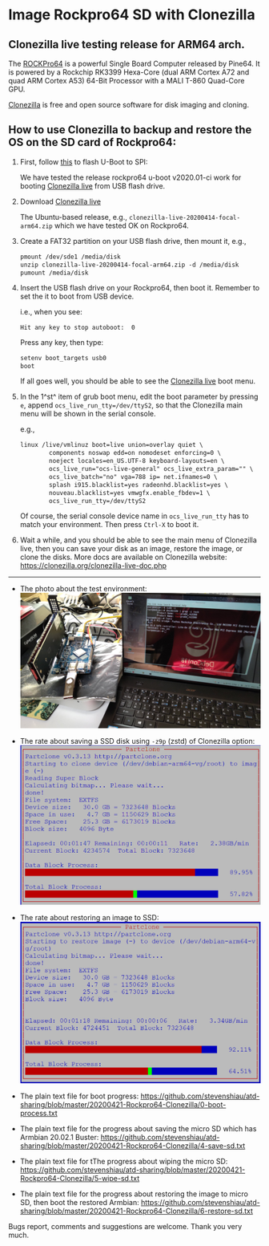 #   Image Rockpro64 SD with Clonezilla

##  Clonezilla live testing release for ARM64 arch.

The [ROCKPro64][] is a powerful Single Board Computer released by Pine64. It is powered by a Rockchip RK3399 Hexa-Core (dual ARM Cortex A72 and quad ARM Cortex A53) 64-Bit Processor with a MALI T-860 Quad-Core GPU.

[Clonezilla][] is free and open source software for disk imaging and cloning.

## How to use Clonezilla to backup and restore the OS on the SD card of Rockpro64:

 1. First, follow [this](https://github.com/sigmaris/u-boot/wiki/Flashing-U-Boot-to-SPI) to flash U-Boot to SPI:
    
    We have tested the release rockpro64 u-boot v2020.01-ci work for booting [Clonezilla live][ClonezillaLive] from USB flash drive.

 2. Download [Clonezilla live][ClonezillaLive]

    The Ubuntu-based release, e.g., `clonezilla-live-20200414-focal-arm64.zip` which we have tested OK on Rockpro64.

 3. Create a FAT32 partition on your USB flash drive, then mount it, e.g.,

        pmount /dev/sde1 /media/disk
        unzip clonezilla-live-20200414-focal-arm64.zip -d /media/disk
        pumount /media/disk

 4. Insert the USB flash drive on your Rockpro64, then boot it. Remember to set the it to boot from USB device.

    i.e., when you see:

        Hit any key to stop autoboot:  0

    Press any key, then type:

        setenv boot_targets usb0
        boot

    If all goes well, you should be able to see the [Clonezilla live][ClonezillaLive] boot menu.

 5. In the 1^st^ item of grub boot menu, edit the boot parameter by pressing `e`, append `ocs_live_run_tty=/dev/ttyS2`, so that the Clonezilla main menu will be shown in the serial console.

    e.g.,

        linux /live/vmlinuz boot=live union=overlay quiet \
                components noswap edd=on nomodeset enforcing=0 \
                noeject locales=en_US.UTF-8 keyboard-layouts=en \
                ocs_live_run="ocs-live-general" ocs_live_extra_param="" \
                ocs_live_batch="no" vga=788 ip= net.ifnames=0 \
                splash i915.blacklist=yes radeonhd.blacklist=yes \
                nouveau.blacklist=yes vmwgfx.enable_fbdev=1 \
                ocs_live_run_tty=/dev/ttyS2

    Of course, the serial console device name in `ocs_live_run_tty` has to match your environment. Then press `Ctrl-X` to boot it.

 6. Wait a while, and you should be able to see the main menu of Clonezilla live, then you can save your disk as an image, restore the image, or clone the disks. More docs are available on Clonezilla website: https://clonezilla.org/clonezilla-live-doc.php

---

[ROCKPro64]: https://wiki.pine64.org/index.php/ROCKPro64
[Clonezilla]: https://clonezilla.org
[ClonezillaLive]: http://free.nchc.org.tw/clonezilla-live/experimental/arm/

-   The photo about the test environment:
    ![](https://github.com/stevenshiau/atd-sharing/raw/master/20200421-Rockpro64-Clonezilla/0-test-env.jpg)

-   The rate about saving a SSD disk using `-z9p` (zstd) of Clonezilla option:
    ![](https://github.com/stevenshiau/atd-sharing/raw/master/20200421-Rockpro64-Clonezilla/2-rockpro-save-ssd.png)

-   The rate about restoring an image to SSD:
    ![](https://github.com/stevenshiau/atd-sharing/raw/master/20200421-Rockpro64-Clonezilla/3-rockpro-restore-ssd.png)

-   The plain text file for boot progress:
    https://github.com/stevenshiau/atd-sharing/blob/master/20200421-Rockpro64-Clonezilla/0-boot-process.txt

-   The plain text file for the progress about saving the micro SD which has Armbian 20.02.1 Buster:
    https://github.com/stevenshiau/atd-sharing/blob/master/20200421-Rockpro64-Clonezilla/4-save-sd.txt

-   The plain text file for tThe progress about wiping the micro SD:
    https://github.com/stevenshiau/atd-sharing/blob/master/20200421-Rockpro64-Clonezilla/5-wipe-sd.txt

-   The plain text file for the progress about restoring the image to micro SD, then boot the restored Armbian:
    https://github.com/stevenshiau/atd-sharing/blob/master/20200421-Rockpro64-Clonezilla/6-restore-sd.txt

Bugs report, comments and suggestions are welcome.
Thank you very much.
